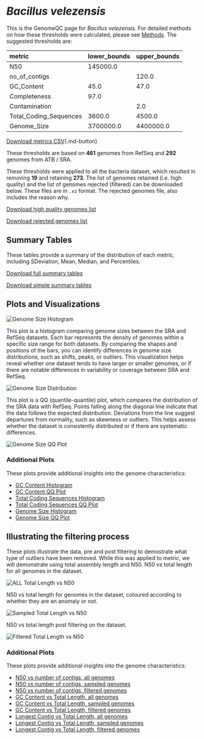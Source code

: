 # *Bacillus velezensis*

This is the GenomeQC page for *Bacillus velezensis*. For detailed methods on how these thresholds were calculated, please see [Methods](../../methods.md).
The suggested thresholds are: 

| metric                 | lower_bounds   | upper_bounds   |
|:-----------------------|:---------------|:---------------|
| N50                    | 145000.0       |                |
| no_of_contigs          |                | 120.0          |
| GC_Content             | 45.0           | 47.0           |
| Completeness           | 97.0           |                |
| Contamination          |                | 2.0            |
| Total_Coding_Sequences | 3600.0         | 4500.0         |
| Genome_Size            | 3700000.0      | 4400000.0      |

[Download metrics CSV](Bacillus_velezensis_metrics.csv){.md-button}


These thresholds are based on **461** genomes from RefSeq and **292** genomes from ATB / SRA.

These thresholds were applied to all the bacteria dataset, which resulted in removing **19** and retaining **273**.
The list of genomes retained (i.e. high quality) and the list of genomes rejected (filtered) can be downloaded below. These files are in `.xz` format. The rejected genomes file, also includes the reason why.

[Download high quality genomes list](Bacillus_velezensis_high_quality_genomes.csv.xz)


[Download rejected genomes list](Bacillus_velezensis_filtered_out_genomes.csv.xz)



## Summary Tables
These tables provide a summary of the distribution of each metric, including SDeviation, Mean, Median, and Percentiles.

[Download full summary tables](summary.csv)

[Download simple summary tables](selected_summary.csv)

## Plots and Visualizations

![Genome Size Histogram](Genome_Size_refseq_histogram_kde.png)

This plot is a histogram comparing genome sizes between the SRA and RefSeq datasets. Each bar represents the density of genomes within a specific size range for both datasets. By comparing the shapes and positions of the bars, you can identify differences in genome size distributions, such as shifts, peaks, or outliers. This visualization helps reveal whether one dataset tends to have larger or smaller genomes, or if there are notable differences in variability or coverage between SRA and RefSeq.

![Genome Size Distribution](Genome_Size_refseq_histogram_kde.png)

This plot is a QQ (quantile-quantile) plot, which compares the distribution of the SRA data with RefSeq. Points falling along the diagonal line indicate that the data follows the expected distribution. Deviations from the line suggest departures from normality, such as skewness or outliers. This helps assess whether the dataset is consistently distributed or if there are systematic differences.

![Genome Size QQ Plot](Genome_Size_refseq_qqplot.png)

### Additional Plots

These plots provide additional insights into the genome characteristics:

- [GC Content Histogram](GC_Content_refseq_histogram_kde.png)
- [GC Content QQ Plot](GC_Content_refseq_qqplot.png)
- [Total Coding Sequences Histogram](Total_Coding_Sequences_refseq_histogram_kde.png)
- [Total Coding Sequences QQ Plot](Total_Coding_Sequences_refseq_qqplot.png)
- [Genome Size Histogram](Genome_Size_refseq_histogram_kde.png)
- [Genome Size QQ Plot](Genome_Size_refseq_qqplot.png)
## Illustrating the filtering process
These plots illustrate the data, pre and post filtering to demostrate what type of outliers have been removed. While this was applied to metric, we will demonstrate using total assembly length and N50.
N50 vs total length for all genomes in the dataset.

![ALL Total Length vs N50](Bacillus_velezensis_all_total_length_N50.png)

N50 vs total length for genomes in the dataset, coloured according to whether they are an anomaly or not.

![Sampled Total Length vs N50](Bacillus_velezensis_sample_total_length_N50.png)

N50 vs total length post filtering on the dataset.

![Filtered Total Length vs N50](Bacillus_velezensis_filt_total_length_N50.png)

### Additional Plots

These plots provide additional insights into the genome characteristics:

- [N50 vs number of contigs, all genomes](Bacillus_velezensis_all_N50_number.png)
- [N50 vs number of contigs, sampled genomes](Bacillus_velezensis_sample_N50_number.png)
- [N50 vs number of contigs, filtered genomes](Bacillus_velezensis_filt_N50_number.png)
- [GC Content vs Total Length, all genomes](Bacillus_velezensis_all_total_length_GC_Content.png)
- [GC Content vs Total Length, sampled genomes](Bacillus_velezensis_sample_total_length_GC_Content.png)
- [GC Content vs Total Length, filtered genomes](Bacillus_velezensis_filt_total_length_GC_Content.png)
- [Longest Contig vs Total Length, all genomes](Bacillus_velezensis_all_total_length_longest.png)
- [Longest Contig vs Total Length, sampled genomes](Bacillus_velezensis_sample_total_length_longest.png)
- [Longest Contig vs Total Length, filtered genomes](Bacillus_velezensis_filt_total_length_longest.png)
